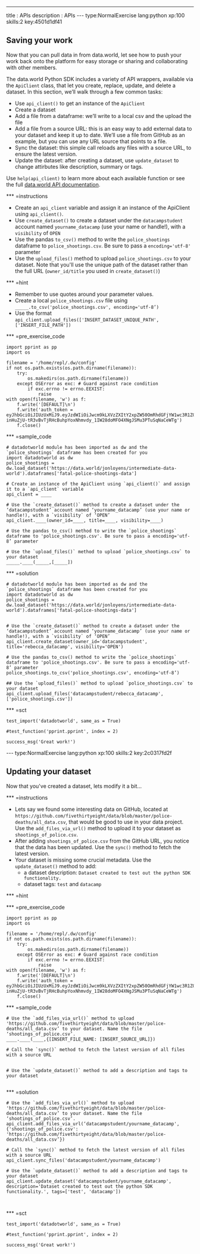 ---
title       : APIs
description : APIs
--- type:NormalExercise lang:python xp:100 skills:2 key:4501d1df41
## Saving your work

Now that you can pull data in from data.world, let see how to push your work back onto the platform for easy storage or sharing and collaborating with other members. 

The data.world Python SDK includes a variety of API wrappers, available via the `ApiClient` class, that let you create, replace, update, and delete a dataset. In this section, we’ll walk through a few common tasks:

- Use `api_client()` to get an instance of the `ApiClient`
- Create a dataset
- Add a file from a dataframe: we’ll write to a local csv and the upload the file
- Add a file from a source URL: this is an easy way to add external data to your dataset and keep it up to date. We’ll use a file from GitHub as an example, but you can use any URL source that points to a file.
- Sync the dataset: this simple call reloads any files with a source URL, to ensure the latest version.
- Update the dataset: after creating a dataset, use `update_dataset` to change attirbutes like description, summary or tags.

Use `help(api_client)` to learn more about each available function or see the full [data.world API documentation](https://docs.data.world/documentation/api/).

*** =instructions
- Create an `api_client` variable and assign it an instance of the ApiClient using `api_client()`.
- Use `create_dataset()` to create a dataset under the `datacampstudent` account named `yourname_datacamp` (use your name or handle!), with a `visibility` of `OPEN`
- Use the pandas `to_csv()` method to write the `police_shootings` dataframe to `police_shootings.csv`. Be sure to pass a `encoding='utf-8'` parameter
- Use the `upload_files()` method to upload `police_shootings.csv` to your dataset. Note that you'll use the unique path of the dataset rather than the full URL (`owner_id/title` you used in `create_dataset()`)


*** =hint
- Remember to use quotes around your parameter values.
- Create a local `police_shootings.csv` file using `_____.to_csv('police_shootings.csv', encoding='utf-8’)`
- Use the format `api_client.upload_files(['INSERT_DATASET_UNIQUE_PATH', ['INSERT_FILE_PATH'])`

*** =pre_exercise_code
```{python}
import pprint as pp
import os

filename = '/home/repl/.dw/config'
if not os.path.exists(os.path.dirname(filename)):
    try:
        os.makedirs(os.path.dirname(filename))
    except OSError as exc: # Guard against race condition
        if exc.errno != errno.EEXIST:
            raise
with open(filename, 'w') as f:
    f.write('[DEFAULT]\n')
    f.write('auth_token = eyJhbGciOiJIUzUxMiJ9.eyJzdWIiOiJwcm9kLXVzZXItY2xpZW50OmRhdGFjYW1wc3R1ZGVudCIsImlzcyI6ImFnZW50OmRhdGFjYW1wc3R1ZGVudDo6MmMzMTM4Y2YtMGJjNy00N2FmLTg1MWItMGE1YmQ3ZTlhYjliIiwiaWF0IjoxNDkzMjI5NjMwLCJyb2xlIjpbInVzZXJfYXBpX3dyaXRlIiwidXNlcl9hcGlfcmVhZCJdLCJnZW5lcmFsLXB1cnBvc2UiOnRydWV9.MODLiozjfoCE9VS91Ycf1-inHuZjU-tR3vBvTjRHcBuhpYoxNhmvdy_1IW28doMFO4XNgJSMu3PTuSqNaCeWTg')
    f.close()
```

*** =sample_code
```{python}
# datadotworld module has been imported as dw and the `police_shootings` dataframe has been created for you
import datadotworld as dw
police_shootings = dw.load_dataset('https://data.world/jonloyens/intermediate-data-world').dataframes['fatal-police-shootings-data']

# Create an instance of the ApiClient using `api_client()` and assign it to a `api_client` variable
api_client = ____

# Use the `create_dataset()` method to create a dataset under the ‘datacampstudent’ account named ‘yourname_datacamp’ (use your name or handle!), with a `visibility` of ‘OPEN’
api_client.____(owner_id=____, title=____, visibility=____)

# Use the pandas to_csv() method to write the `police_shootings` dataframe to 'police_shootings.csv'. Be sure to pass a encoding='utf-8’ parameter

# Use the `upload_files()` method to upload `police_shootings.csv` to your dataset
_____.____(_____,[_____])
```

*** =solution
```{python}
# datadotworld module has been imported as dw and the `police_shootings` dataframe has been created for you
import datadotworld as dw
police_shootings = dw.load_dataset('https://data.world/jonloyens/intermediate-data-world').dataframes['fatal-police-shootings-data']


# Use the `create_dataset()` method to create a dataset under the ‘datacampstudent’ account named ‘yourname_datacamp’ (use your name or handle!), with a `visibility` of ‘OPEN’
api_client.create_dataset(owner_id='datacampstudent', title='rebecca_datacamp', visibility='OPEN')

# Use the pandas to_csv() method to write the `police_shootings` dataframe to 'police_shootings.csv'. Be sure to pass a encoding='utf-8’ parameter
police_shootings.to_csv('police_shootings.csv', encoding='utf-8’)

## Use the `upload_files()` method to upload `police_shootings.csv` to your dataset
api_client.upload_files('datacampstudent/rebecca_datacamp',['police_shootings.csv'])

```

*** =sct
```{python}
test_import('datadotworld', same_as = True)

#test_function('pprint.pprint', index = 2)

success_msg('Great work!')

```

--- type:NormalExercise lang:python xp:100 skills:2 key:2c0317fd2f
## Updating your dataset

Now that you've created a dataset, lets modify it a bit...

*** =instructions
- Lets say we found some interesting data on GitHub, located at `https://github.com/fivethirtyeight/data/blob/master/police-deaths/all_data.csv`, that would be good to use in your data project. Use the `add_files_via_url()` method to upload it to your dataset as `shootings_of_police.csv`.
- After adding `shootings_of_police.csv` from the GitHub URL, you notice that the data has been updated. Use the `sync()` method to fetch the latest version.
- Your dataset is missing some crucial metadata. Use the `update_dataset()` method to add:
    - a dataset description: `Dataset created to test out the python SDK functionality.`
    - dataset tags: `test` and `datacamp`

*** =hint

*** =pre_exercise_code
```{python}
import pprint as pp
import os

filename = '/home/repl/.dw/config'
if not os.path.exists(os.path.dirname(filename)):
    try:
        os.makedirs(os.path.dirname(filename))
    except OSError as exc: # Guard against race condition
        if exc.errno != errno.EEXIST:
            raise
with open(filename, 'w') as f:
    f.write('[DEFAULT]\n')
    f.write('auth_token = eyJhbGciOiJIUzUxMiJ9.eyJzdWIiOiJwcm9kLXVzZXItY2xpZW50OmRhdGFjYW1wc3R1ZGVudCIsImlzcyI6ImFnZW50OmRhdGFjYW1wc3R1ZGVudDo6MmMzMTM4Y2YtMGJjNy00N2FmLTg1MWItMGE1YmQ3ZTlhYjliIiwiaWF0IjoxNDkzMjI5NjMwLCJyb2xlIjpbInVzZXJfYXBpX3dyaXRlIiwidXNlcl9hcGlfcmVhZCJdLCJnZW5lcmFsLXB1cnBvc2UiOnRydWV9.MODLiozjfoCE9VS91Ycf1-inHuZjU-tR3vBvTjRHcBuhpYoxNhmvdy_1IW28doMFO4XNgJSMu3PTuSqNaCeWTg')
    f.close()
```

*** =sample_code
```{python}
# Use the `add_files_via_url()` method to upload 'https://github.com/fivethirtyeight/data/blob/master/police-deaths/all_data.csv’ to your dataset. Name the file ‘shootings_of_police.csv’.
____.____(____,{[INSERT_FILE_NAME: [INSERT_SOURCE_URL]})

# Call the `sync()` method to fetch the latest version of all files with a source URL


# Use the `update_dataset()` method to add a description and tags to your dataset


```

*** =solution
```{python}
# Use the `add_files_via_url()` method to upload 'https://github.com/fivethirtyeight/data/blob/master/police-deaths/all_data.csv’ to your dataset. Name the file ‘shootings_of_police.csv’.
api_client.add_files_via_url(‘datacampstudent/yourname_datacamp',{'shootings_of_police.csv': 'https://github.com/fivethirtyeight/data/blob/master/police-deaths/all_data.csv’})

# Call the `sync()` method to fetch the latest version of all files with a source URL
api_client.sync_files('datacampstudent/yourname_datacamp')

# Use the `update_dataset()` method to add a description and tags to your dataset
api_client.update_dataset('datacampstudent/yourname_datacamp', description='Dataset created to test out the python SDK functionality.', tags=['test', 'datacamp'])



```

*** =sct
```{python}
test_import('datadotworld', same_as = True)

#test_function('pprint.pprint', index = 2)

success_msg('Great work!')

```
